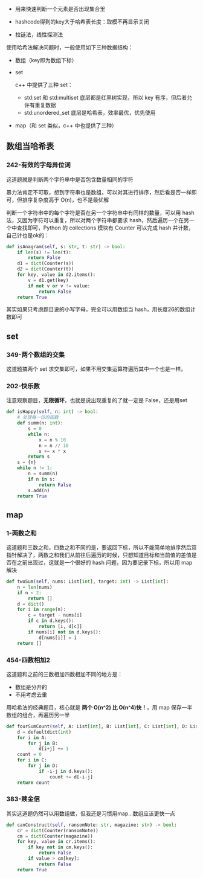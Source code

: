 - 用来快速判断一个元素是否出现集合里

- hashcode得到的key大于哈希表长度：取模不再显示关闭
- 拉链法，线性探测法

使用哈希法解决问题时，一般使用如下三种数据结构：

- 数组（key即为数组下标）

- set

  c++ 中提供了三种 set：

  - std:set 和 std:multiset 底层都是红黑树实现，所以 key 有序，但后者允许有重复数据
  - std:unordered_set 底层是哈希表，效率最优，优先使用

- map（和 set 类似，c++ 中也提供了三种）

## 数组当哈希表

### 242-有效的字母异位词

这道题就是判断两个字符串中是否包含数量相同的字符

暴力法肯定不可取，想到字符串也是数组，可以对其进行排序，然后看是否一样即可，但排序复杂度高于 O(n)，也不是最优解

判断一个字符串中的每个字符是否在另一个字符串中有同样的数量，可以用 hash 法，又因为字符可以重复，所以对两个字符串都要求 hash，然后遍历一个在另一个中查找即可，Python 的 collections 模块有 Counter 可以完成 hash 并计数，自己计也是ok的：

```python
def isAnagram(self, s: str, t: str) -> bool:
    if len(s) != len(t):
        return False
    d1 = dict(Counter(s))
    d2 = dict(Counter(t))
    for key, value in d2.items():
        v = d1.get(key)
        if not v or v != value:
            return False
    return True
```

其实如果只考虑题目说的小写字母，完全可以用数组当 hash，用长度26的数组计数即可

## set

### 349-两个数组的交集

这道题搞两个 set 求交集即可，如果不用交集运算符遍历其中一个也是一样。

### 202-快乐数

注意观察题目，**无限循环**，也就是说出现重复的了就一定是 False，还是用set

```python
def isHappy(self, n: int) -> bool:
    # 处理每一位的函数
    def summ(n: int):
        s = 0
        while n:
            x = n % 10
            n = n // 10
            s += x * x
        return s
    s = {n}
    while n != 1:
        n = summ(n)
        if n in s:
            return False
        s.add(n)
    return True
```

## map

### 1-两数之和

这道题和三数之和，四数之和不同的是，要返回下标，所以不能简单地排序然后双指针解决了，两数之和我们从前往后遍历的时候，只想知道目标和当前值的差值是否在之前出现过，这就是一个很好的 hash 问题，因为要记录下标，所以用 map 解决

```python
def twoSum(self, nums: List[int], target: int) -> List[int]:
    n = len(nums)
    if n < 2:
        return []
    d = dict()
    for i in range(n):
        c = target - nums[i]
        if c in d.keys():
            return [i, d[c]]
        if nums[i] not in d.keys():
            d[nums[i]] = i
    return []
```

### 454-四数相加2

这道题和之前的三数相加四数相加不同的地方是：

- 数组是分开的
- 不用考虑去重

用哈希法的经典题目，核心就是 **两个 O(n^2) 比 O(n^4)快！**，用 map 保存一半数组的组合，再遍历另一半

```python
def fourSumCount(self, A: List[int], B: List[int], C: List[int], D: List[int]) -> int:
    d = defaultdict(int)
    for i in A:
        for j in B:
            d[i+j] += 1
    count = 0
    for i in C:
        for j in D:
            if -i-j in d.keys():
                count += d[-i-j]
    return count
```

### 383-赎金信

其实这道题仍然可以用数组做，但我还是习惯用map...数组应该更快一点

```python
def canConstruct(self, ransomNote: str, magazine: str) -> bool:
    cr = dict(Counter(ransomNote))
    cm = dict(Counter(magazine))
    for key, value in cr.items():
        if key not in cm.keys():
            return False
        if value > cm[key]:
            return False
    return True
```

